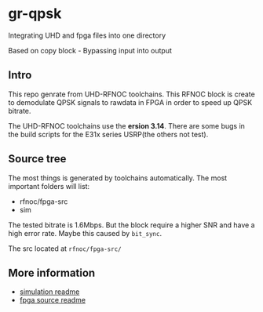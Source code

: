 # gr-qpsk

Integrating UHD and fpga files into one directory

Based on copy block - Bypassing input into output

## Intro

This repo genrate from UHD-RFNOC toolchains. This RFNOC block is create to demodulate QPSK signals to rawdata in FPGA in order to speed up QPSK bitrate. 

The UHD-RFNOC toolchains use the **ersion 3.14**. There are some bugs in the build scripts for the E31x series USRP(the others not test).

## Source tree

The most things is generated by toolchains automatically. The most important folders will list:

- rfnoc/fpga-src
- sim

The tested bitrate is 1.6Mbps. But the block require a higher SNR and have a high error rate. Maybe this caused by `bit_sync`.

The src located at `rfnoc/fpga-src/`

## More information

- [simulation readme](./sim_qpsk_data_gen/README.md)
- [fpga source readme](./rfnoc/fpga-src/README.md)
